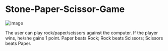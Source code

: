 # Stone-Paper-Scissor-Game
![image](https://user-images.githubusercontent.com/67956852/205457548-322d8f32-5cd6-43ba-a6fe-b4f89c65f709.png)



The user can play rock/paper/scissors against the computer.
If the player wins, he/she gains 1 point.
Paper beats Rock; Rock beats Scissors; Scissors beats Paper.
